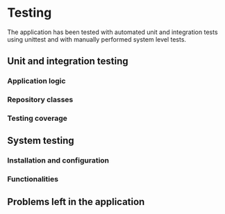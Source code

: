 # Testing
The application has been tested with automated unit and integration tests using unittest and with manually performed system level tests. 

## Unit and integration testing

### Application logic

### Repository classes

### Testing coverage

## System testing

### Installation and configuration

### Functionalities

## Problems left in the application